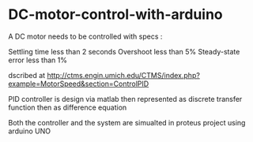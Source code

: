 # DC-motor-control-with-arduino

A DC motor needs to be controlled with specs :

Settling time less than 2 seconds
Overshoot less than 5%
Steady-state error less than 1%

dscribed at 
http://ctms.engin.umich.edu/CTMS/index.php?example=MotorSpeed&section=ControlPID

PID controller is design via matlab then represented as discrete transfer function then as difference equation

Both the controller and the system are simualted in proteus project using arduino UNO 